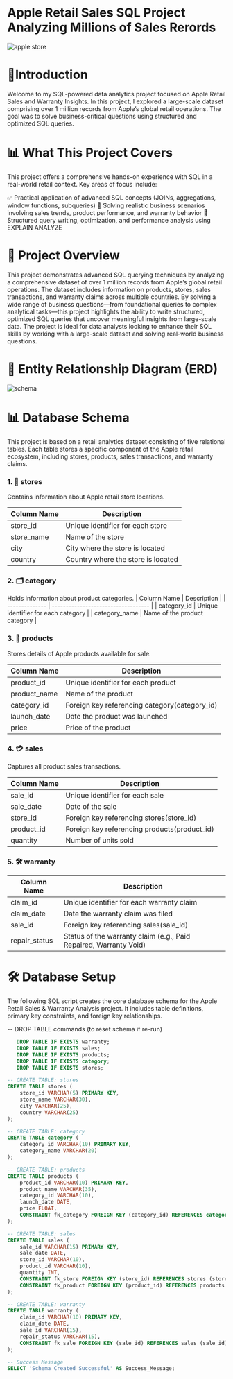 # Apple Retail Sales SQL Project Analyzing Millions of Sales Rerords

![apple store](https://github.com/user-attachments/assets/d1bb9dcd-7789-4a74-822a-26ec61ff1433)

# 👋Introduction
  Welcome to my SQL-powered data analytics project focused on Apple Retail Sales and Warranty Insights.
  In this project, I explored a large-scale dataset comprising over 1 million records from Apple’s global retail operations. The goal was to solve business-critical questions using structured and optimized SQL 
  queries.

# 📊 What This Project Covers
  This project offers a comprehensive hands-on experience with SQL in a real-world retail context. Key areas of focus include:

  ✅ Practical application of advanced SQL concepts (JOINs, aggregations, window functions, subqueries)
  💼 Solving realistic business scenarios involving sales trends, product performance, and warranty behavior
  🧠 Structured query writing, optimization, and performance analysis using EXPLAIN ANALYZE

# 🚀 Project Overview
  This project demonstrates advanced SQL querying techniques by analyzing a comprehensive dataset of over 1 million records from Apple’s global retail operations. The dataset includes information on products, 
  stores, sales transactions, and warranty claims across multiple countries.
  By solving a wide range of business questions—from foundational queries to complex analytical tasks—this project highlights the ability to write structured, optimized SQL queries that uncover meaningful 
  insights from large-scale data.
  The project is ideal for data analysts looking to enhance their SQL skills by working with a large-scale dataset and solving real-world business questions.


# 🧩 Entity Relationship Diagram (ERD)

![schema](https://github.com/user-attachments/assets/9e98efae-5512-4da5-8b05-72d82bfb0d2e)


# 📊 Database Schema

This project is based on a retail analytics dataset consisting of five relational tables. Each table stores a specific component of the Apple retail ecosystem, including stores, products, sales transactions, and warranty claims.


### 1. 🏬 stores 
Contains information about Apple retail store locations.

 | Column Name | Description                        |
| ----------- | ---------------------------------- |
| store\_id   | Unique identifier for each store   |
| store\_name | Name of the store                  |
| city        | City where the store is located    |
| country     | Country where the store is located |


### 2. 🗂 category 
Holds information about product categories.
  | Column Name    | Description                         |
| -------------- | ----------------------------------- |
| category\_id   | Unique identifier for each category |
| category\_name | Name of the product category        |


### 3. 📱 products 
Stores details of Apple products available for sale.

  | Column Name   | Description                                    |
| ------------- | ---------------------------------------------- |
| product\_id   | Unique identifier for each product             |
| product\_name | Name of the product                            |
| category\_id  | Foreign key referencing category(category\_id) |
| launch\_date  | Date the product was launched                  |
| price         | Price of the product                           |

  
### 4. 💳 sales
Captures all product sales transactions.

  | Column Name | Description                                   |
| ----------- | --------------------------------------------- |
| sale\_id    | Unique identifier for each sale               |
| sale\_date  | Date of the sale                              |
| store\_id   | Foreign key referencing stores(store\_id)     |
| product\_id | Foreign key referencing products(product\_id) |
| quantity    | Number of units sold                          |


### 5. 🛠 warranty
| Column Name    | Description                                                       |
| -------------- | ----------------------------------------------------------------- |
| claim\_id      | Unique identifier for each warranty claim                         |
| claim\_date    | Date the warranty claim was filed                                 |
| sale\_id       | Foreign key referencing sales(sale\_id)                           |
| repair\_status | Status of the warranty claim (e.g., Paid Repaired, Warranty Void) |

# 🛠️ Database Setup
   The following SQL script creates the core database schema for the Apple Retail Sales & Warranty Analysis project. It includes table definitions, primary key constraints, and foreign key relationships.

-- DROP TABLE commands (to reset schema if re-run)
```sql 
   DROP TABLE IF EXISTS warranty;
   DROP TABLE IF EXISTS sales;
   DROP TABLE IF EXISTS products;
   DROP TABLE IF EXISTS category;
   DROP TABLE IF EXISTS stores;

-- CREATE TABLE: stores
CREATE TABLE stores (
    store_id VARCHAR(5) PRIMARY KEY,
    store_name VARCHAR(30),
    city VARCHAR(25),
    country VARCHAR(25)
);

-- CREATE TABLE: category
CREATE TABLE category (
    category_id VARCHAR(10) PRIMARY KEY,
    category_name VARCHAR(20)
);

-- CREATE TABLE: products
CREATE TABLE products (
    product_id VARCHAR(10) PRIMARY KEY,
    product_name VARCHAR(35),
    category_id VARCHAR(10),
    launch_date DATE,
    price FLOAT,
    CONSTRAINT fk_category FOREIGN KEY (category_id) REFERENCES category (category_id)
);

-- CREATE TABLE: sales
CREATE TABLE sales (
    sale_id VARCHAR(15) PRIMARY KEY,
    sale_date DATE,
    store_id VARCHAR(10),
    product_id VARCHAR(10),
    quantity INT,
    CONSTRAINT fk_store FOREIGN KEY (store_id) REFERENCES stores (store_id),
    CONSTRAINT fk_product FOREIGN KEY (product_id) REFERENCES products (product_id)
);

-- CREATE TABLE: warranty
CREATE TABLE warranty (
    claim_id VARCHAR(10) PRIMARY KEY,
    claim_date DATE,
    sale_id VARCHAR(15),
    repair_status VARCHAR(15),
    CONSTRAINT fk_sale FOREIGN KEY (sale_id) REFERENCES sales (sale_id)
);

-- Success Message
SELECT 'Schema Created Successful' AS Success_Message;




